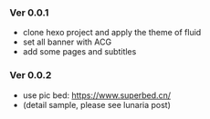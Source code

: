 ### Ver 0.0.1
- clone hexo project and apply the theme of fluid 
- set all banner with ACG
- add some pages and subtitles

### Ver 0.0.2
- use pic bed: https://www.superbed.cn/
- (detail sample, please see lunaria post)


